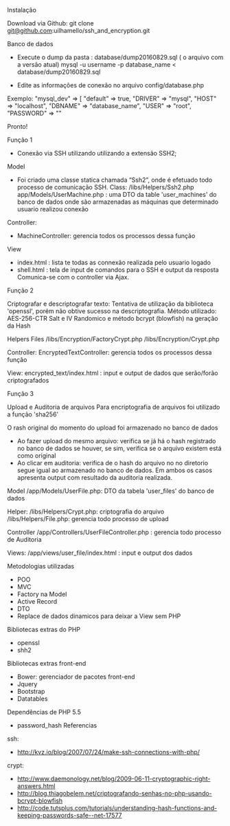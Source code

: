 Instalação

Download via Github:
git clone git@github.com:uilhamello/ssh_and_encryption.git

Banco de dados

- Execute o dump da pasta : database/dump20160829.sql ( o arquivo com a versão atual)
  mysql -u username -p database_name < database/dump20160829.sql

- Edite as informações de conexão no arquivo config/database.php

Exemplo:
"mysql_dev" => [
	"default" => true,
	"DRIVER" => "mysql",
	"HOST" => "localhost",
	"DBNAME" => "database_name",
	"USER" => "root",
	"PASSWORD" => ""

Pronto!


Função 1

- Conexão via SSH utilizando utilizando a extensão SSH2;

Model
- Foi criado uma classe statica chamada “Ssh2”, onde é efetuado todo processo de comunicação SSH.
Class: /libs/Helpers/Ssh2.php
app/Models/UserMachine.php : uma DTO da table 'user_machines' do banco de dados onde são armazenadas as máquinas que determinado usuario realizou conexão

Controller:
-  MachineController: gerencia todos os processos dessa função

View
- index.html : lista te todas as connexão realizada pelo usuario logado
- shell.html : tela de input de comandos para o SSH e output da resposta
     Comunica-se com o controller via Ajax.

Função 2

Criptografar e descriptografar texto: 
Tentativa de utilização da biblioteca 'openssl', porém não obtive sucesso na descriptografia.
Método utilizado: AES-256-CTR
Salt e IV Randomico e método bcrypt (blowfish) na geração da Hash

Helpers Files
/libs/Encryption/FactoryCrypt.php
/libs/Encryption/Crypt.php

Controller:
EncryptedTextController: gerencia todos os processos dessa função

View:
encrypted_text/index.html : input e output de dados que serão/forão criptografados

Função 3

Upload e  Auditoria de arquivos
Para encriptografia de arquivos foi utilizado a função 'sha256'

O rash original do momento do upload foi armazenado no banco de dados

- Ao fazer upload do mesmo arquivo: verifica se já há o hash registrado no banco de dados
se houver, se sim, verifica se o arquivo existem está como original
- Ao clicar em auditoria: verifica de o hash do arquivo no no diretorio segue igual ao armazenado no banco de dados.
Em ambos os casos apresenta output com resultado da auditoria realizada.

Model
/app/Models/UserFile.php: DTO da tabela 'user_files' do banco de dados

Helper:
/libs/Helpers/Crypt.php: criptografia do arquivo
/libs/Helpers/File.php: gerencia todo processo de upload 

 Controller
/app/Controllers/UserFileController.php : gerencia todo processo de Auditoria 

Views:
/app/views/user_file/index.html : input e output dos dados




Metodologias utilizadas
- POO
- MVC
- Factory na Model
- Active Record
- DTO
- Replace de dados dinamicos para deixar a View sem PHP

Bibliotecas extras do PHP
- openssl
- shh2

Bibliotecas extras front-end
 - Bower: gerenciador de pacotes front-end
- Jquery
- Bootstrap
- Datatables


Dependências de PHP 5.5
- password_hash
Referencias

ssh:
 - http://kvz.io/blog/2007/07/24/make-ssh-connections-with-php/

crypt:
- http://www.daemonology.net/blog/2009-06-11-cryptographic-right-answers.html
- http://blog.thiagobelem.net/criptografando-senhas-no-php-usando-bcrypt-blowfish
- http://code.tutsplus.com/tutorials/understanding-hash-functions-and-keeping-passwords-safe--net-17577





